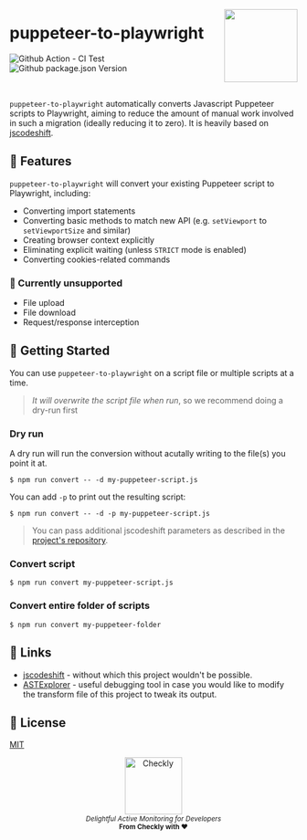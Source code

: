 <p>
  <img height="128" src="https://www.checklyhq.com/images/footer-logo.svg" align="right" />
  <h1>puppeteer-to-playwright</h1>
</p>

<p>
  <img src="https://img.shields.io/github/workflow/status/checkly/puppeteer-to-playwright/ci?label=test" alt="Github Action - CI Test"/>
  <img src="https://img.shields.io/github/package-json/v/checkly/puppeteer-to-playwright" alt="Github package.json Version" />
</p>
<br />

`puppeteer-to-playwright` automatically converts Javascript Puppeteer scripts to Playwright, aiming to reduce the amount of manual work involved in such a migration (ideally reducing it to zero). It is heavily based on [jscodeshift](https://github.com/facebook/jscodeshift).

## 👷 Features

`puppeteer-to-playwright` will convert your existing Puppeteer script to Playwright, including:

- Converting import statements
- Converting basic methods to match new API (e.g. `setViewport` to `setViewportSize` and similar)
- Creating browser context explicitly
- Eliminating explicit waiting (unless `STRICT` mode is enabled)
- Converting cookies-related commands

### 🛑 Currently unsupported

- File upload
- File download
- Request/response interception

## 🚢 Getting Started

You can use `puppeteer-to-playwright` on a script file or multiple scripts at a time.

> _It will overwrite the script file when run_, so we recommend doing a dry-run first

### Dry run

A dry run will run the conversion without acutally writing to the file(s) you point it at.

```
$ npm run convert -- -d my-puppeteer-script.js
```

You can add `-p` to print out the resulting script:

```
$ npm run convert -- -d -p my-puppeteer-script.js
```

> You can pass additional jscodeshift parameters as described in the [project's repository]((https://github.com/facebook/jscodeshift)).

### Convert script

```
$ npm run convert my-puppeteer-script.js
```

### Convert entire folder of scripts

```
$ npm run convert my-puppeteer-folder
```

## 🔗 Links

- [jscodeshift](https://github.com/facebook/jscodeshift) - without which this project wouldn't be possible.
- [ASTExplorer](https://astexplorer.net/) - useful debugging tool in case you would like to modify the transform file of this project to tweak its output.

## 📄 License

[MIT](https://github.com/checkly/puppeteer-to-playwright/blob/main/LICENSE)

<p align="center">
  <a href="https://checklyhq.com?utm_source=github&utm_medium=sponsor-logo-github&utm_campaign=headless-recorder" target="_blank">
  <img width="100px" src="https://github.com/checkly/headless-recorder/raw/main/assets/checkly-logo.png?raw=true" alt="Checkly" />
  </a>
  <br />
  <i><sub>Delightful Active Monitoring for Developers</sub></i>
  <br>
  <b><sub>From Checkly with ♥️</sub></b>
<p>
